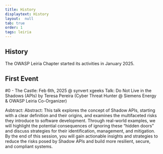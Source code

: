 ```yaml
---
title: History
displaytext: History
layout:  null
tab: true
order: 1
tags: leiria
---
```


## History

The OWASP Leiria Chapter started its activities in January 2025.

## First Event 
#0 - The Castle: Feb 6th, 2025 @ synvert xgeeks
Talk: Do Not Live in the Shadows (APIs) by Teresa Pereira (Cyber Threat Hunter @ Siemens Energy & OWASP Leiria Co-Organizer)

Asbtract: Abstract: This talk explores the concept of Shadow APIs, starting with a clear definition and their origins, and examines the multifaceted risks they introduce to software development. Through real-world examples, we will highlight the potential consequences of ignoring these “hidden doors” and discuss strategies for their identification, management, and mitigation. By the end of this session, you will gain actionable insights and strategies to reduce the risks posed by Shadow APIs and build more resilient, secure, and compliant systems.
